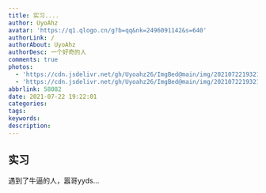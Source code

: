 ```yaml
---
title: 实习....
author: UyoAhz
avatar: 'https://q1.qlogo.cn/g?b=qq&nk=2496091142&s=640'
authorLink: /
authorAbout: UyoAhz
authorDesc: 一个好奇的人
comments: true
photos:
  - 'https://cdn.jsdelivr.net/gh/Uyoahz26/ImgBed@main/img/20210722193210.jpg'
  - 'https://cdn.jsdelivr.net/gh/Uyoahz26/ImgBed@main/img/20210722193210.jpg'
abbrlink: 58082
date: 2021-07-22 19:22:01
categories:
tags:
keywords:
description:
---
```


## 实习
遇到了牛逼的人，嚣哥yyds...